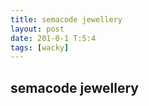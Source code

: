 ```yaml
---
title: semacode jewellery
layout: post
date: 201-0-1 T:5:4
tags: [wacky]
---
```

## semacode jewellery

